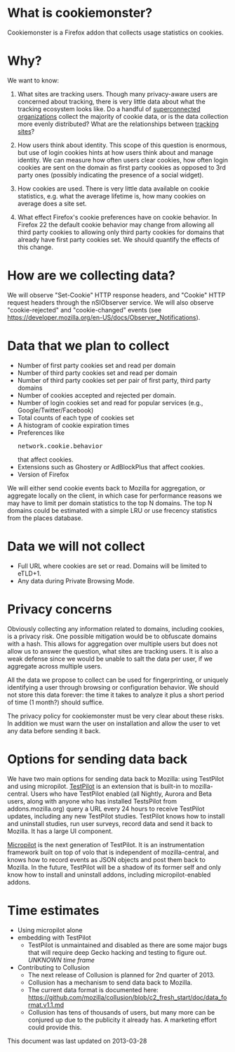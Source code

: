 What is cookiemonster?
======================
Cookiemonster is a Firefox addon that collects usage statistics on cookies.

Why?
====
We want to know:

1. What sites are tracking users. Though many privacy-aware users are concerned about tracking, there is very little data about what the tracking ecosystem looks like. Do a handful of [superconnected organizations][1] collect the majority of cookie data, or is the data collection more evenly distributed? What are the relationships between [tracking sites][2]?

2. How users think about identity. This scope of this question is enormous, but use of login cookies hints at how users think about and manage identity. We can measure how often users clear cookies, how often login cookies are sent on the domain as first party cookies as opposed to 3rd party ones (possibly indicating the presence of a social widget).

3. How cookies are used. There is very little data available on cookie statistics, e.g. what the average lifetime is, how many cookies on average does a site set.

4. What effect Firefox's cookie preferences have on cookie behavior. In Firefox 22 the default cookie behavior may change from allowing all third party cookies to allowing only third party cookies for domains that already have first party cookies set. We should quantify the effects of this change.

[1]: http://www.newscientist.com/article/mg21228354.500-revealed--the-capitalist-network-that-runs-the-world.html
[2]: http://www.evidon.com/trackermap

How are we collecting data?
===========================
We will observe "Set-Cookie" HTTP response headers, and "Cookie" HTTP request headers through the nSIObserver service. We will also observe "cookie-rejected" and "cookie-changed" events (see https://developer.mozilla.org/en-US/docs/Observer_Notifications).

Data that we plan to collect
============================
* Number of first party cookies set and read per domain
* Number of third party cookies set and read per domain
* Number of third party cookies set per pair of first party, third party domains
* Number of cookies accepted and rejected per domain.
* Number of login cookies set and read for popular services (e.g., Google/Twitter/Facebook)
* Total counts of each type of cookies set
* A histogram of cookie expiration times
* Preferences like <pre>network.cookie.behavior</pre> that affect cookies.
* Extensions such as Ghostery or AdBlockPlus that affect cookies.
* Version of Firefox

We will either send cookie events back to Mozilla for aggregation, or aggregate locally on the client, in which case for performance reasons we may have to limit per domain statistics to the top N domains. The top N domains could be estimated with a simple LRU or use frecency statistics from the places database.

Data we will not collect
========================
* Full URL where cookies are set or read. Domains will be limited to eTLD+1.
* Any data during Private Browsing Mode.

Privacy concerns
================
Obviously collecting any information related to domains, including cookies, is a privacy risk. One possible mitigation would be to obfuscate domains with a hash. This allows for aggregation over multiple users but does not allow us to answer the question, what sites are tracking users. It is also a weak defense since we would be unable to salt the data per user, if we aggregate across multiple users.

All the data we propose to collect can be used for fingerprinting, or uniquely identifying a user through browsing or configuration behavior. We should not store this data forever: the time it takes to analyze it plus a short period of time (1 month?) should suffice.

The privacy policy for cookiemonster must be very clear about these risks. In addition we must warn the user on installation and allow the user to vet any data before sending it back.

Options for sending data back
=============================
We have two main options for sending data back to Mozilla: using TestPilot and using micropilot. [TestPilot][4] is an extension that is built-in to mozilla-central. Users who have TestPilot enabled (all Nightly, Aurora and Beta users, along with anyone who has installed TestsPilot from addons.mozilla.org) query a URL every 24 hours to receive TestPilot updates, including any new TestPilot studies. TestPilot knows how to install and uninstall studies, run user surveys, record data and send it back to Mozilla. It has a large UI component.

[Micropilot][3] is the next generation of TestPilot. It is an instrumentation framework built on top of volo that is independent of mozilla-central, and knows how to record events as JSON objects and post them back to Mozilla. In the future, TestPilot will be a shadow of its former self and only know how to install and uninstall addons, including micropilot-enabled addons.

[3]: https://github.com/gregglind/micropilot
[4]: https://testpilot.mozillalabs.com/

Time estimates
==============
* Using micropilot alone
* embedding with TestPilot
    * TestPilot is unmaintained and disabled as there are some major bugs that will require deep Gecko hacking and testing to figure out. *UNKNOWN time frame*
* Contributing to Collusion
    * The next release of Collusion is planned for 2nd quarter of 2013.
    * Collusion has a mechanism to send data back to Mozilla.
    * The current data format is documented here: https://github.com/mozilla/collusion/blob/c2_fresh_start/doc/data_format.v1.1.md 
    * Collusion has tens of thousands of users, but many more can be conjured up due to the publicity it already has. A marketing effort could provide this.


This document was last updated on 2013-03-28
